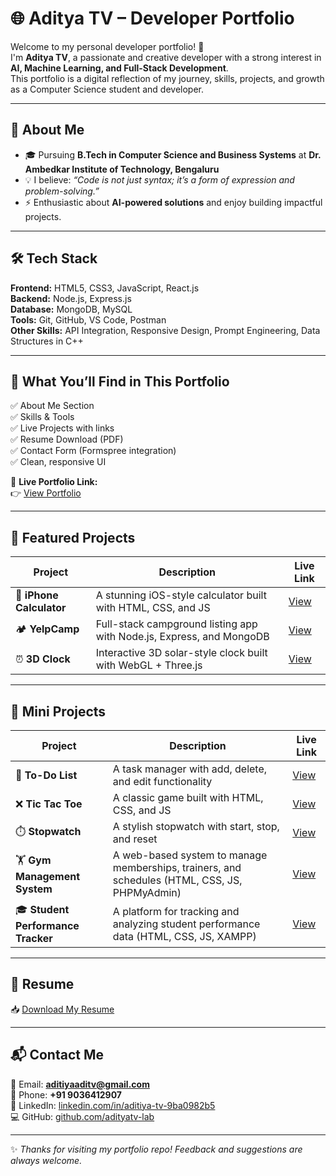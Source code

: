 # 🌐 Aditya TV – Developer Portfolio

Welcome to my personal developer portfolio! 🚀  
I'm **Aditya TV**, a passionate and creative developer with a strong interest in **AI, Machine Learning, and Full-Stack Development**.  
This portfolio is a digital reflection of my journey, skills, projects, and growth as a Computer Science student and developer.

---

## 🧠 About Me

- 🎓 Pursuing **B.Tech in Computer Science and Business Systems** at **Dr. Ambedkar Institute of Technology, Bengaluru**  
- 💡 I believe: _“Code is not just syntax; it’s a form of expression and problem-solving.”_  
- ⚡ Enthusiastic about **AI-powered solutions** and enjoy building impactful projects.

---

## 🛠️ Tech Stack

**Frontend:** HTML5, CSS3, JavaScript, React.js  
**Backend:** Node.js, Express.js  
**Database:** MongoDB, MySQL  
**Tools:** Git, GitHub, VS Code, Postman  
**Other Skills:** API Integration, Responsive Design, Prompt Engineering, Data Structures in C++

---

## 💼 What You’ll Find in This Portfolio

✅ About Me Section  
✅ Skills & Tools  
✅ Live Projects with links  
✅ Resume Download (PDF)  
✅ Contact Form (Formspree integration)  
✅ Clean, responsive UI  

🔗 **Live Portfolio Link:**  
👉 [View Portfolio](https://adityatv-lab.github.io/aditya-portfolio/)

---

## 🚀 Featured Projects

| Project | Description | Live Link |
|---------|-------------|-----------|
| 🧮 **iPhone Calculator** | A stunning iOS-style calculator built with HTML, CSS, and JS | [View](https://adityatv-lab.github.io/glass-calculator/) |
| 🏕️ **YelpCamp** | Full-stack campground listing app with Node.js, Express, and MongoDB | [View](https://yelpcamp-z5vj.onrender.com) |
| ⏰ **3D Clock** | Interactive 3D solar-style clock built with WebGL + Three.js | [View](https://adityatv-lab.github.io/Clock-3d/) |

---

## 🧩 Mini Projects

| Project | Description | Live Link |
|---------|-------------|-----------|
| 📝 **To-Do List** | A task manager with add, delete, and edit functionality | [View](#) |
| ❌ **Tic Tac Toe** | A classic game built with HTML, CSS, and JS | [View](#) |
| ⏱️ **Stopwatch** | A stylish stopwatch with start, stop, and reset | [View](#) |
| 🏋️ **Gym Management System** | A web-based system to manage memberships, trainers, and schedules (HTML, CSS, JS, PHPMyAdmin) | [View](#) |
| 🎓 **Student Performance Tracker** | A platform for tracking and analyzing student performance data (HTML, CSS, JS, XAMPP) | [View](#) |

---

## 📄 Resume

📥 [Download My Resume](assets/cv.pdf)

---

## 📬 Contact Me

💌 Email: **aditiyaaditv@gmail.com**  
📱 Phone: **+91 9036412907**  
🔗 LinkedIn: [linkedin.com/in/aditiya-tv-9ba0982b5](https://www.linkedin.com/in/aditiya-tv-9ba0982b5/)  
💻 GitHub: [github.com/adityatv-lab](https://github.com/adityatv-lab)

---
✨ _Thanks for visiting my portfolio repo! Feedback and suggestions are always welcome._
